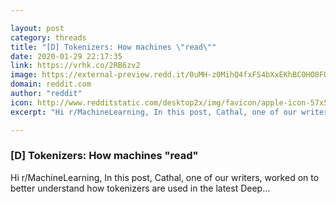 ```yaml
---

layout: post
category: threads
title: "[D] Tokenizers: How machines \"read\""
date: 2020-01-29 22:17:35
link: https://vrhk.co/2RB6zv2
image: https://external-preview.redd.it/0uMH-z0MihQ4fxFS4bXxEKhBC0HO8FOhxN9BqyesN9s.jpg?width=1200&height=627&auto=webp&s=6aafad0dab9fdf206b9180166a4eb9839260da3e
domain: reddit.com
author: "reddit"
icon: http://www.redditstatic.com/desktop2x/img/favicon/apple-icon-57x57.png
excerpt: "Hi r/MachineLearning, In this post, Cathal, one of our writers, worked on to better understand how tokenizers are used in the latest Deep..."

---
```


### [D] Tokenizers: How machines "read"

Hi r/MachineLearning, In this post, Cathal, one of our writers, worked on to better understand how tokenizers are used in the latest Deep...